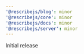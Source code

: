 ```yaml
---
'@rescribejs/blog': minor
'@rescribejs/core': minor
'@rescribejs/docs': minor
'@rescribejs/server': minor
---
```


Initial release
